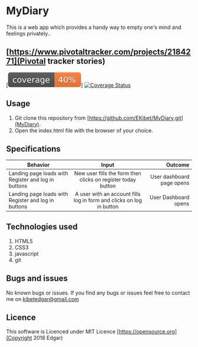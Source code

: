 # MyDiary
This is a web app which provides a handy way to empty one's mind and feelings privately..

## [https://www.pivotaltracker.com/projects/2184271](Pivotal tracker stories)
[![Coverage Status](https://github.com/EKibet/MyDiary/blob/ft-user-signup-%23159216371/coveral.svg)]
[![Coverage Status](https://coveralls.io/repos/github/EKibet/MyDiary/badge.svg?branch=feature)](https://coveralls.io/github/EKibet/MyDiary?branch=feature)
## Usage

1. Git clone this repository from [https://github.com/EKibet/MyDiary.git](MyDiary).
2. Open the index.html file with the browser of your choice.
## Specifications

| Behavior        | Input           | Outcome  |
| ------------- |:-------------:| -----:|
|Landing page loads with Register and log in buttons|New user fills the form then clicks on register today button |User dashboard page opens|
|Landing page loads with Register and log in buttons|A user with an account fills log in form and clicks on log in button|User Dashboard opens|

## Technologies used

1. HTML5
2. CSS3
3. javascript
4. git

## Bugs and issues

No known bugs or issues. If you find any bugs or issues feel free to contact me on [kibetedgar@gmail.com](Edgar)

## Licence

This software is Licenced under MIT Licence
[https://opensource.org](Copyright 2018 Edgar)
